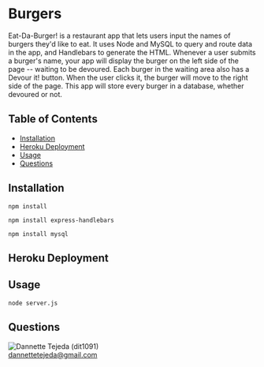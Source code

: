 # Burgers

Eat-Da-Burger! is a restaurant app that lets users input the names of burgers they'd like to eat. It uses Node and MySQL to query and route data in the app, and Handlebars to generate the HTML. Whenever a user submits a burger's name, your app will display the burger on the left side of the page -- waiting to be devoured. Each burger in the waiting area also has a Devour it! button. When the user clicks it, the burger will move to the right side of the page. This app will store every burger in a database, whether devoured or not.

## Table of Contents 
* [Installation](#installation) 
* [Heroku Deployment](#heroku) 
* [Usage](#usage) 
* [Questions](#questions) 


## Installation 
 `npm install`  
 
 `npm install express-handlebars`  
 
 `npm install mysql`  

## Heroku Deployment 

## Usage   
`node server.js`  


## Questions 
![Dannette Tejeda](https://i.ibb.co/bd4tYV7/profile.png) (dit1091)  
[dannettetejeda@gmail.com](mailto:dannettetejeda@gmail.com)
